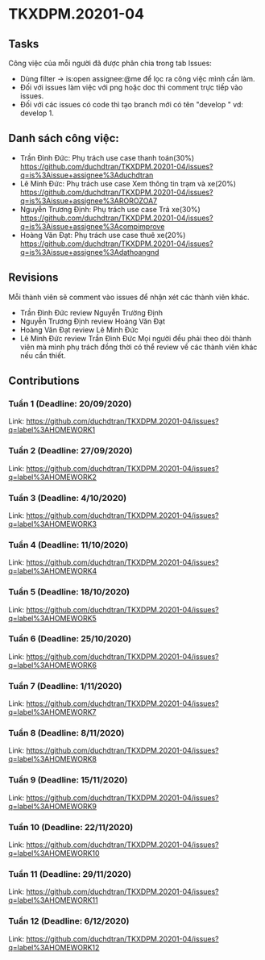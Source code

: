 # TKXDPM.20201-04
## Tasks
Công việc của mỗi người đã được phân chia trong tab Issues:
+ Dùng filter -> is:open assignee:@me  để lọc ra công việc mình cần làm.
+ Đối với issues làm việc với png hoặc doc thì comment trực tiếp vào issues.
+ Đối với các issues có code thì tạo branch mới có tên "develop <issue>" vd: develop 1.
 
## Danh sách công việc:
+ Trần Đình Đức: Phụ trách use case thanh toán(30%) https://github.com/duchdtran/TKXDPM.20201-04/issues?q=is%3Aissue+assignee%3Aduchdtran
+ Lê Minh Đức: Phụ trách use case Xem thông tin trạm và xe(20%) https://github.com/duchdtran/TKXDPM.20201-04/issues?q=is%3Aissue+assignee%3AROROZOA7
+ Nguyễn Trương Định: Phụ trách use case Trả xe(30%) https://github.com/duchdtran/TKXDPM.20201-04/issues?q=is%3Aissue+assignee%3Acompimprove
+ Hoàng Văn Đạt: Phụ trách use case thuê xe(20%) https://github.com/duchdtran/TKXDPM.20201-04/issues?q=is%3Aissue+assignee%3Adathoangnd

## Revisions
Mỗi thành viên sẽ comment vào issues để nhận xét các thành viên khác.
+ Trần Đình Đức review Nguyễn Trường Định
+ Nguyễn Trương Định review Hoàng Văn Đạt
+ Hoàng Văn Đạt review Lê Minh Đức
+ Lê Minh Đức review Trần Đình Đức
Mọi người đều phải theo dõi thành viên mà mình phụ trách đồng thời có thể review về các thành viên khác nếu cần thiết.
## Contributions

### Tuần 1 (Deadline: 20/09/2020)
Link: https://github.com/duchdtran/TKXDPM.20201-04/issues?q=label%3AHOMEWORK1

### Tuần 2 (Deadline: 27/09/2020)
Link: https://github.com/duchdtran/TKXDPM.20201-04/issues?q=label%3AHOMEWORK2

### Tuần 3 (Deadline: 4/10/2020)
Link: https://github.com/duchdtran/TKXDPM.20201-04/issues?q=label%3AHOMEWORK3

### Tuần 4 (Deadline: 11/10/2020)
Link: https://github.com/duchdtran/TKXDPM.20201-04/issues?q=label%3AHOMEWORK4

### Tuần 5 (Deadline: 18/10/2020)
Link: https://github.com/duchdtran/TKXDPM.20201-04/issues?q=label%3AHOMEWORK5

### Tuần 6 (Deadline: 25/10/2020)
Link: https://github.com/duchdtran/TKXDPM.20201-04/issues?q=label%3AHOMEWORK6

### Tuần 7 (Deadline: 1/11/2020)
Link: https://github.com/duchdtran/TKXDPM.20201-04/issues?q=label%3AHOMEWORK7

### Tuần 8 (Deadline: 8/11/2020)
Link: https://github.com/duchdtran/TKXDPM.20201-04/issues?q=label%3AHOMEWORK8

### Tuần 9 (Deadline: 15/11/2020)
Link: https://github.com/duchdtran/TKXDPM.20201-04/issues?q=label%3AHOMEWORK9

### Tuần 10 (Deadline: 22/11/2020)
Link: https://github.com/duchdtran/TKXDPM.20201-04/issues?q=label%3AHOMEWORK10

### Tuần 11 (Deadline: 29/11/2020)
Link: https://github.com/duchdtran/TKXDPM.20201-04/issues?q=label%3AHOMEWORK11

### Tuần 12 (Deadline: 6/12/2020)
Link: https://github.com/duchdtran/TKXDPM.20201-04/issues?q=label%3AHOMEWORK12
